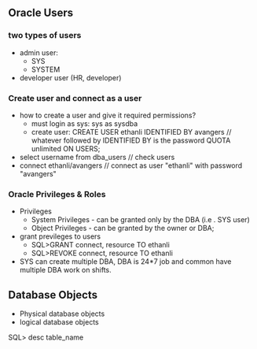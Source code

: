 ## Oracle Users
### two types of users
- admin user:
  - SYS
  - SYSTEM
- developer user (HR, developer)

### Create user and connect as a user
- how to create a user and give it required permissions?
  - must login as sys: sys as sysdba
  - create user: 
  CREATE USER ethanli
  IDENTIFIED BY avangers  // whatever followed by IDENTIFIED BY is the password
  QUOTA unlimited ON USERS;
- select username from dba_users // check users
- connect ethanli/avangers // connect as user "ethanli" with password "avangers"

### Oracle Privileges & Roles
- Privileges 
  - System Privileges - can be granted only by the DBA (i.e
  . SYS user)
  - Object Privileges - can be granted by the owner or DBA;
- grant previleges to users
  - SQL>GRANT connect, resource TO ethanli
  - SQL>REVOKE connect, resource TO ethanli
- SYS can create multiple DBA, DBA is 24*7 job and common have multiple DBA work on shifts.

## Database Objects
- Physical database objects
- logical database objects


SQL> desc table_name 